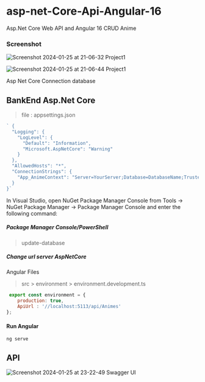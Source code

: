 # asp-net-Core-Api-Angular-16
Asp.Net Core Web API and Angular 16 CRUD Anime

### Screenshot

![Screenshot 2024-01-25 at 21-06-32 Project1](https://github.com/yahyaahrika/asp-net-Core-Api-Angular-16/assets/16888628/09819112-2c1d-4af9-ab37-3b842aa40c5e)


![Screenshot 2024-01-25 at 21-06-44 Project1](https://github.com/yahyaahrika/asp-net-Core-Api-Angular-16/assets/16888628/0ba9e7f9-d688-46c2-81d0-137e1554a880)

Asp Net Core 
Connection  database

## BankEnd Asp.Net Core

>file : appsettings.json

```javascript
` {
  "Logging": {
    "LogLevel": {
      "Default": "Information",
      "Microsoft.AspNetCore": "Warning"
    }
  },
  "AllowedHosts": "*",
  "ConnectionStrings": {
    "App_AnimeContext": "Server=YourServer;Database=DatabaseName;Trusted_Connection=True;MultipleActiveResultSets=true"
  }
}`
```

In Visual Studio, open NuGet Package Manager Console from Tools -> NuGet Package Manager -> Package Manager Console and enter the following command:
##### Package Manager Console/PowerShell

> update-database

##### Change url server AspNetCore

Angular Files 
>src > environment > environment.development.ts

```javascript
 export const environment = {
    production: true,
    ApiUrl : '//localhost:5113/api/Animes'
};

```

#### Run  Angular

```
ng serve
```

## API
![Screenshot 2024-01-25 at 23-22-49 Swagger UI](https://github.com/yahyaahrika/asp-net-Core-Api-Angular-16/assets/16888628/09fe8fd3-3e1e-4d9e-98bb-3efc113d532a)
